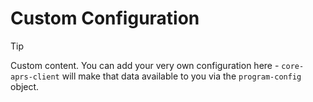 # Custom Configuration

> [!TIP]
> Custom content. You can add your very own configuration here - `core-aprs-client` will make that data available to you via the `program-config` object.

